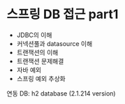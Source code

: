 # 스프링 DB 접근 part1
* JDBC의 이해 
* 커넥션풀과 datasource 이해
* 트랜잭션의 이해 
* 트랜잭션 문제해결 
* 자바 예외 
* 스프링 예외 추상화


연동 DB: h2 database (2.1.214 version)